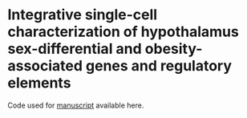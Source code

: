 # Integrative single-cell characterization of hypothalamus sex-differential and obesity-associated genes and regulatory elements
Code used for [manuscript](https://www.biorxiv.org/content/10.1101/2022.11.06.515311v2) available here.
